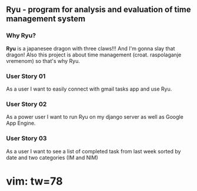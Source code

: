 ## Ryu - program for analysis and evaluation of time management system

### Why Ryu?
**Ryu** is a japanesee dragon with three claws!!! And I'm gonna slay that
dragon! Also this project is about time management (croat. raspolaganje
vremenom) so that's why Ryu. 

### User Story 01
As a user I want to easily connect with gmail tasks app and use Ryu.

### User Story 02
As a power user I want to run Ryu on my django server as well as Google App
Engine.

### User Story 03
As a user I want to see a list of completed task from last week sorted by date
and two categories (IM and NIM)



# vim: tw=78
